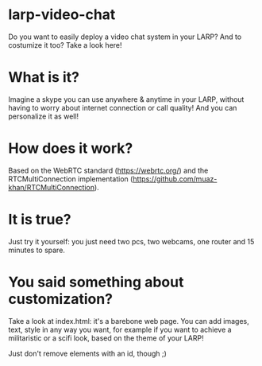 # larp-video-chat

Do you want to easily deploy a video chat system in your LARP? And to costumize it too? Take a look here!

# What is it? 

Imagine a skype you can use anywhere & anytime in your LARP, without having to worry about internet connection or call quality!
And you can personalize it as well!

# How does it work? 

Based on the WebRTC standard (https://webrtc.org/) and the RTCMultiConnection implementation (https://github.com/muaz-khan/RTCMultiConnection).

# It is true? 

Just try it yourself: you just need two pcs, two webcams, one router and 15 minutes to spare. 

# You said something about customization? 

Take a look at index.html: it's a barebone web page. You can add images, text, style in any way you want, for example if you want to achieve a militaristic or a scifi look, based on the theme of your LARP!

Just don't remove elements with an id, though ;) 
